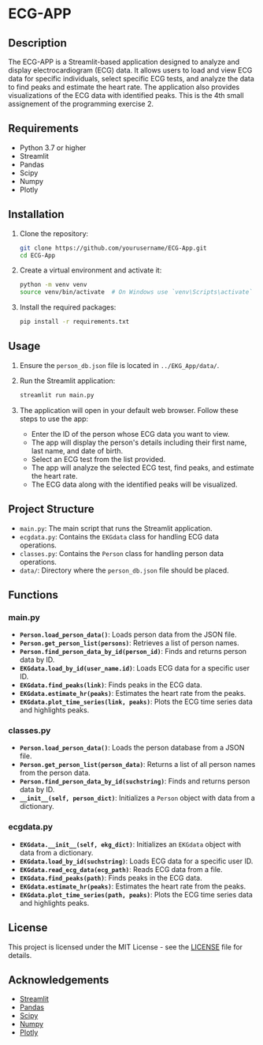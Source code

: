# ECG-APP

## Description
The ECG-APP is a Streamlit-based application designed to analyze and display electrocardiogram (ECG) data. It allows users to load and view ECG data for specific individuals, select specific ECG tests, and analyze the data to find peaks and estimate the heart rate. The application also provides visualizations of the ECG data with identified peaks.
This is the 4th small assignement of the programming exercise 2.

## Requirements
- Python 3.7 or higher
- Streamlit
- Pandas
- Scipy
- Numpy
- Plotly

## Installation
1. Clone the repository:
    ```bash
    git clone https://github.com/yourusername/ECG-App.git
    cd ECG-App
    ```

2. Create a virtual environment and activate it:
    ```bash
    python -m venv venv
    source venv/bin/activate  # On Windows use `venv\Scripts\activate`
    ```

3. Install the required packages:
    ```bash
    pip install -r requirements.txt
    ```

## Usage
1. Ensure the `person_db.json` file is located in `../EKG_App/data/`.

2. Run the Streamlit application:
    ```bash
    streamlit run main.py
    ```

3. The application will open in your default web browser. Follow these steps to use the app:
    - Enter the ID of the person whose ECG data you want to view.
    - The app will display the person's details including their first name, last name, and date of birth.
    - Select an ECG test from the list provided.
    - The app will analyze the selected ECG test, find peaks, and estimate the heart rate.
    - The ECG data along with the identified peaks will be visualized.

## Project Structure
- `main.py`: The main script that runs the Streamlit application.
- `ecgdata.py`: Contains the `EKGdata` class for handling ECG data operations.
- `classes.py`: Contains the `Person` class for handling person data operations.
- `data/`: Directory where the `person_db.json` file should be placed.

## Functions
### main.py
- **`Person.load_person_data()`**: Loads person data from the JSON file.
- **`Person.get_person_list(persons)`**: Retrieves a list of person names.
- **`Person.find_person_data_by_id(person_id)`**: Finds and returns person data by ID.
- **`EKGdata.load_by_id(user_name.id)`**: Loads ECG data for a specific user ID.
- **`EKGdata.find_peaks(link)`**: Finds peaks in the ECG data.
- **`EKGdata.estimate_hr(peaks)`**: Estimates the heart rate from the peaks.
- **`EKGdata.plot_time_series(link, peaks)`**: Plots the ECG time series data and highlights peaks.

### classes.py
- **`Person.load_person_data()`**: Loads the person database from a JSON file.
- **`Person.get_person_list(person_data)`**: Returns a list of all person names from the person data.
- **`Person.find_person_data_by_id(suchstring)`**: Finds and returns person data by ID.
- **`__init__(self, person_dict)`**: Initializes a `Person` object with data from a dictionary.

### ecgdata.py
- **`EKGdata.__init__(self, ekg_dict)`**: Initializes an `EKGdata` object with data from a dictionary.
- **`EKGdata.load_by_id(suchstring)`**: Loads ECG data for a specific user ID.
- **`EKGdata.read_ecg_data(ecg_path)`**: Reads ECG data from a file.
- **`EKGdata.find_peaks(path)`**: Finds peaks in the ECG data.
- **`EKGdata.estimate_hr(peaks)`**: Estimates the heart rate from the peaks.
- **`EKGdata.plot_time_series(path, peaks)`**: Plots the ECG time series data and highlights peaks.

## License
This project is licensed under the MIT License - see the [LICENSE](LICENSE) file for details.

## Acknowledgements
- [Streamlit](https://streamlit.io/)
- [Pandas](https://pandas.pydata.org/)
- [Scipy](https://www.scipy.org/)
- [Numpy](https://numpy.org/)
- [Plotly](https://plotly.com/)
